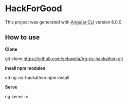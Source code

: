 # HackForGood

This project was generated with [Angular CLI](https://github.com/angular/angular-cli) version 8.0.0.

## How to use

**Clone**

git clone https://github.com/sebawita/ng-ns-hackathon.git

**Insall npm modules**

cd ng-ns-hackathon
npm install

**Serve**

ng serve -o
